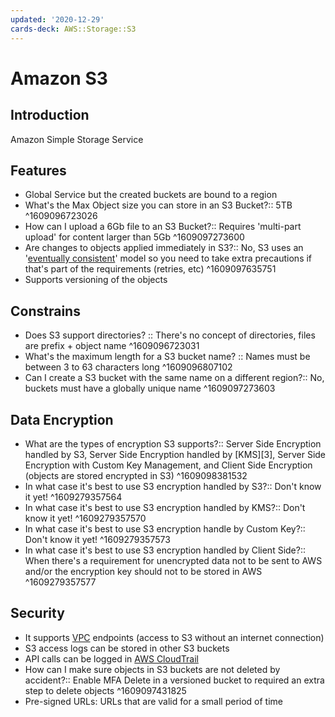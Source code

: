 ```yaml
---
updated: '2020-12-29'
cards-deck: AWS::Storage::S3
---
```


# Amazon S3 

## Introduction

Amazon Simple Storage Service

## Features

- Global Service but the created buckets are bound to a region
- What's the Max Object size you can store in an S3 Bucket?:: 5TB
^1609096723026
- How can I upload a 6Gb file to an S3 Bucket?:: Requires 'multi-part upload' for content larger than 5Gb
^1609097273600
- Are changes to objects applied immediately in S3?:: No, S3 uses an '[eventually consistent][2]' model so you need to take extra precautions if that's part of the requirements (retries, etc)
^1609097635751
- Supports versioning of the objects

## Constrains

- Does S3 support directories? :: There's no concept of directories, files are prefix + object name
^1609096723031
- What's the maximum length for a S3 bucket name? :: Names must be between 3 to 63 characters long
^1609096807102
- Can I create a S3 bucket with the same name on a different region?:: No, buckets must have a globally unique name
^1609097273603

## Data Encryption

- What are the types of encryption S3 supports?:: Server Side Encryption handled by S3, Server Side Encryption handled by [KMS][3], Server Side Encryption with  Custom Key Management, and Client Side Encryption (objects are stored encrypted in S3)
^1609098381532
- In what case it's best to use S3 encryption handled by S3?:: Don't know it yet!
^1609279357564
- In what case it's best to use S3 encryption handled by KMS?:: Don't know it yet!
^1609279357570
- In what case it's best to use S3 encryption handle by Custom Key?:: Don't know it yet!
^1609279357573
- In what case it's best to use S3 encryption handled by Client Side?:: When there's a requirement for unencrypted data not to be sent to AWS and/or the encryption key should not to be stored in AWS
^1609279357577

## Security

- It supports [VPC][0] endpoints (access to S3 without an internet connection)
- S3 access logs can be stored in other S3 buckets
- API calls can be logged in [AWS CloudTrail][1]
- How can I make sure objects in S3 buckets are not deleted by accident?:: Enable MFA Delete in a versioned bucket to  required an extra step to delete objects
^1609097431825
- Pre-signed URLs: URLs that are valid for a small period of time

[0]: networking_and_content_delivery/VPC.md
[1]: management_and_governance/CloudTrail.md
[2]: https://github.com/ggarcia24/basic_it_knowledge/consistency.md
